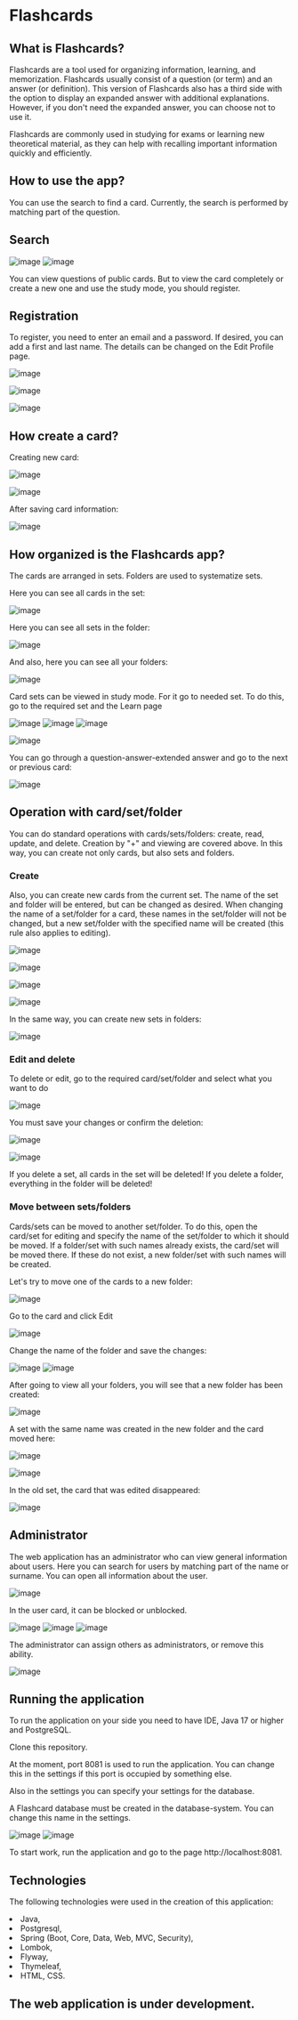 # Flashcards

## What is Flashcards?

Flashcards are a tool used for organizing information, learning, and memorization. Flashcards usually consist of a question (or term) and an answer (or definition). This version of Flashcards also has a third side with the option to display an expanded answer with additional explanations. However, if you don't need the expanded answer, you can choose not to use it.

Flashcards are commonly used in studying for exams or learning new theoretical material, as they can help with recalling important information quickly and efficiently. 

## How to use the app?

You can use the search to find a card. Currently, the search is performed by matching part of the question.

## Search

![image](https://user-images.githubusercontent.com/110383852/233314396-0065a8a0-0ff5-41f7-ad8c-31061f44c686.png)
![image](https://user-images.githubusercontent.com/110383852/233314408-9324f6c8-bf79-4905-a3cc-47c943a26981.png)

You can view questions of public cards. But to view the card completely or create a new one and use the study mode, you should register.

## Registration

To register, you need to enter an email and a password. If desired, you can add a first and last name. The details can be changed on the Edit Profile page.

![image](https://user-images.githubusercontent.com/110383852/233315870-ad9cde68-0a7d-4afd-9fe7-25a3aa3ed182.png)

![image](https://user-images.githubusercontent.com/110383852/233315880-f15885cc-22cf-4334-a060-12e550e27919.png)

![image](https://user-images.githubusercontent.com/110383852/233316423-064e3b78-ad82-42ea-be0e-fbc3fd032414.png)

## How create a card?

Creating new card:

![image](https://user-images.githubusercontent.com/110383852/233292115-28889fdb-b87f-4ea5-a7b6-c2939ec7ac54.png)

![image](https://user-images.githubusercontent.com/110383852/233288909-4ced20c3-2e40-422e-b8e8-5e0ca4922aba.png)

After saving card information:

![image](https://user-images.githubusercontent.com/110383852/233291283-b5dccf6e-25b8-43d2-8d59-414f33291497.png)

## How organized is the Flashcards app?

The cards are arranged in sets. Folders are used to systematize sets.

Here you can see all cards in the set:

![image](https://user-images.githubusercontent.com/110383852/233293226-06a012cb-a1b6-4f42-9e01-527b0f2dddef.png)

Here you can see all sets in the folder:

![image](https://user-images.githubusercontent.com/110383852/233293593-b53ee64c-4f63-41e9-8b74-a82b6565998f.png)

And also, here you can see all your folders:

![image](https://user-images.githubusercontent.com/110383852/233293768-32cb435c-f4e1-4c48-baf0-9b8e98659fe4.png)

Card sets can be viewed in study mode. For it go to needed set. To do this, go to the required set and the Learn page

![image](https://user-images.githubusercontent.com/110383852/233296387-8a910256-6e36-4ae6-bf47-c5515f9f6849.png)
![image](https://user-images.githubusercontent.com/110383852/233296398-6d25f957-b54d-47a4-b0e9-ad81052d1e13.png)
![image](https://user-images.githubusercontent.com/110383852/233296407-38740b6a-1ee6-44b6-a43d-1ca58303ce1a.png)

![image](https://user-images.githubusercontent.com/110383852/233295222-e706b2d5-95ad-48d6-a6ad-e8bfc4fc442a.png)

You can go through a question-answer-extended answer and go to the next or previous card:

![image](https://user-images.githubusercontent.com/110383852/233295620-d2e368ee-0142-49fb-9fd9-e80b0dde2f07.png)

## Operation with card/set/folder

You can do standard operations with cards/sets/folders: create, read, update, and delete.
Creation by "+" and viewing are covered above. In this way, you can create not only cards, but also sets and folders.

### Create

Also, you can create new cards from the current set. The name of the set and folder will be entered, but can be changed as desired. When changing the name of a set/folder for a card, these names in the set/folder will not be changed, but a new set/folder with the specified name will be created (this rule also applies to editing).

![image](https://user-images.githubusercontent.com/110383852/233303620-b7e17440-f080-4cca-8e0f-6cbd56a4f374.png)

![image](https://user-images.githubusercontent.com/110383852/233303743-d74561e8-3f0e-408f-96ba-867cbe2a50fd.png)

![image](https://user-images.githubusercontent.com/110383852/233303925-6ef33cb2-92ab-418d-b895-8466c0e9b388.png)

![image](https://user-images.githubusercontent.com/110383852/233304001-a7f6e2a9-dd0f-48ca-a021-1282d79e61b8.png)

In the same way, you can create new sets in folders:

![image](https://user-images.githubusercontent.com/110383852/233304483-5313a3f8-3685-4b69-b080-bc0387949993.png)


### Edit and delete

To delete or edit, go to the required card/set/folder and select what you want to do

![image](https://user-images.githubusercontent.com/110383852/233298359-7a01a079-1116-439c-b88a-883d5ad6840d.png)

You must save your changes or confirm the deletion:

![image](https://user-images.githubusercontent.com/110383852/233300536-b54e3cbb-5e43-4ae3-895e-6fad56dbf3ce.png)

![image](https://user-images.githubusercontent.com/110383852/233301657-0ac22205-e55d-4c89-be26-c83e48f38e62.png)

If you delete a set, all cards in the set will be deleted! If you delete a folder, everything in the folder will be deleted!

### Move between sets/folders

Cards/sets can be moved to another set/folder. To do this, open the сard/set for editing and specify the name of the set/folder to which it should be moved. If a folder/set with such names already exists, the card/set will be moved there. If these do not exist, a new folder/set with such names will be created.

Let's try to move one of the cards to a new folder:

![image](https://user-images.githubusercontent.com/110383852/233308950-0708aed1-29aa-48d8-8cda-0c7a170f74b2.png)

Go to the card and click Edit

![image](https://user-images.githubusercontent.com/110383852/233309308-cf2facf7-1e67-4ea8-a2c6-c2b272ab0934.png)

Change the name of the folder and save the changes:

![image](https://user-images.githubusercontent.com/110383852/233309558-e229cf67-a2dc-46dd-a22f-0858b24a0fdb.png)
![image](https://user-images.githubusercontent.com/110383852/233309564-c8ee8d82-13d2-49ca-9319-381062d5998f.png)

After going to view all your folders, you will see that a new folder has been created:

![image](https://user-images.githubusercontent.com/110383852/233311323-6537c24b-ef33-4fc2-8d4c-b7603a4add78.png)

A set with the same name was created in the new folder and the card moved here:

![image](https://user-images.githubusercontent.com/110383852/233310391-523a0380-bd42-40a4-8950-788109fda1a9.png)

![image](https://user-images.githubusercontent.com/110383852/233311542-23767d48-82f9-4690-8377-10bb8c52ff9b.png)

In the old set, the card that was edited disappeared:

![image](https://user-images.githubusercontent.com/110383852/233310370-77d624e4-4cc4-4b8b-8eb2-21d290eaf747.png)

## Administrator

The web application has an administrator who can view general information about users. Here you can search for users by matching part of the name or surname. You can open all information about the user.

![image](https://user-images.githubusercontent.com/110383852/233317816-5136abf9-e3ba-4659-bf08-0715404a608d.png)

In the user card, it can be blocked or unblocked.

![image](https://user-images.githubusercontent.com/110383852/233317914-5370d714-30a8-4ab9-b585-fdc479116e6f.png)
![image](https://user-images.githubusercontent.com/110383852/233317928-6b9d9fa0-9270-4d1b-ad0a-4c9294bfbe8e.png)
![image](https://user-images.githubusercontent.com/110383852/233317940-17a796a2-4aa3-4764-98ef-d34efd362673.png)

The administrator can assign others as administrators, or remove this ability.

![image](https://user-images.githubusercontent.com/110383852/233317983-f86b76c8-b153-45b7-ba0b-8574b9f49eff.png)

## Running the application

To run the application on your side you need to have IDE, Java 17 or higher and PostgreSQL.

Clone this repository. 

At the moment, port 8081 is used to run the application. You can change this in the settings if this port is occupied by something else.

Also in the settings you can specify your settings for the database.

A Flashcard database must be created in the database-system. You can change this name in the settings.

![image](https://user-images.githubusercontent.com/110383852/233319882-b1228807-aeb0-49f4-a583-28396ed35b9f.png)
![image](https://user-images.githubusercontent.com/110383852/233319897-3403f6fc-2eae-420e-91f7-9fa77753ab53.png)

To start work, run the application and go to the page http://localhost:8081.

## Technologies
The following technologies were used in the creation of this application: 

<li>Java, 

<li>Postgresql, 

<li>Spring (Boot, Core, Data, Web, MVC, Security), 

<li>Lombok, 

<li>Flyway,

<li>Thymeleaf, 

<li>HTML, CSS.

## The web application is under development.
